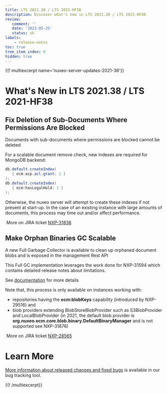 ```yaml
---
title: LTS 2021.38 / LTS 2021-HF38
description: Discover what's new in LTS 2021.38 / LTS 2021-HF38
review:
   comment: ''
   date: '2023-05-25'
   status: ok
labels:
    - release-notes
toc: true
tree_item_index: 0
hidden: true
---
```


{{! multiexcerpt name='nuxeo-server-updates-2021-38'}}
# What's New in LTS 2021.38 / LTS 2021-HF38

## Fix Deletion of Sub-Documents Where Permissions Are Blocked


Documents with sub-documents where permissions are blocked cannot be deleted

For a scalable document remove check, new indexes are required for MongoDB backend:
```Java
db.default.createIndex(
   { ecm:acp.acl.grant: 1 }
);
db.default.createIndex(
   { ecm:hasLegalHold: 1 }
);
```
Otherwise, the nuxeo server will attempt to create these indexes if not present at start-up. In the case of an existing instance with large amounts of documents, this process may time out and/or affect performance.

<i class="fa fa-long-arrow-right" aria-hidden="true"></i>&nbsp;More on JIRA ticket [NXP-31836](https://jira.nuxeo.com/browse/NXP-31836)

## Make Orphan Binaries GC Scalable


A new Full Garbage Collector is available to clean up orphaned document blobs and is exposed in the management Rest API

This Full GC implementation leverages the work done for NXP-31594 which contains detailed release notes about limitations.

See [documentation](https://doc.nuxeo.com/rest-api/1/blobs-endpoint/) for more details

Note that, this process is only available on instances working with: 
- repositories having the **ecm:blobKeys** capability (introduced by NXP-29516) 
  and
- blob providers extending BlobStoreBlobProvider such as S3BlobProvider and LocalBlobProvider (in 2021, the default blob provider is **org.nuxeo.ecm.core.blob.binary.DefaultBinaryManager** and is not supported see NXP-31876)


<i class="fa fa-long-arrow-right" aria-hidden="true"></i>&nbsp;More on JIRA ticket [NXP-28565](https://jira.nuxeo.com/browse/NXP-28565)


# Learn More

[More information about released changes and fixed bugs](https://jira.nuxeo.com/secure/ReleaseNote.jspa?projectId=10011&version=22282) is available in our bug tracking tool.

{{! /multiexcerpt}}
